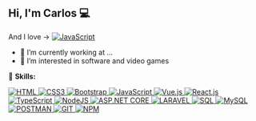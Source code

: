 ## Hi, I'm Carlos  :computer: 

And I love ->  <a href="https://github.com/search?q=user%3AJadhielv+is%3Arepo+language%3Ajavascript+fork%3Atrue">
                 <img alt="JavaScript" src="https://img.shields.io/badge/JavaScript%20-%23F7DF1E.svg?logo=javascript&logoColor=black">
               </a>

- 🔭 I’m currently working at ...
- 👀 I’m interested in software and video games

🚀 **Skills:**

<a href="https://github.com/search?q=user%3AJadhielv+is%3Arepo+language%3Ahtml+fork%3Atrue">
    <img alt="HTML" src="https://img.shields.io/badge/HTML%20-%23E34F26.svg?logo=html5&logoColor=white">
</a>

<a href="https://github.com/search?q=user%3AJadhielv+is%3Arepo+language%3Ahtml+fork%3Atrue">
    <img alt="CSS3" src="https://img.shields.io/badge/CSS-%23007ACC.svg?logo=css3&logoColor=white">
</a>


<a href="https://github.com/search?q=user%3AJadhielv+is%3Arepo+language%3Ahtml+fork%3Atrue">
    <img alt="Bootstrap" src="https://img.shields.io/badge/Bootstrap%20-%23007ACC.svg?logo=bootstrap&logoColor=white">
</a>

<a href="https://github.com/search?q=user%3AJadhielv+is%3Arepo+language%3Ajavascript+fork%3Atrue">
    <img alt="JavaScript" src="https://img.shields.io/badge/JavaScript%20-%23F7DF1E.svg?logo=javascript&logoColor=black">
</a>

<a href="https://github.com/search?q=user%3AJadhielv+is%3Arepo+language%3Avue+fork%3Atrue">
    <img alt="Vue.js" src="https://img.shields.io/badge/Vue.js-%2335495e.svg?logo=vue.js&logoColor=%234FC08D">
</a>

<a href="https://github.com/search?q=user%3AJadhielv+is%3Arepo+language%3Avue+fork%3Atrue">
    <img alt="React.js" src="https://img.shields.io/badge/React%20-%23007ACC.svg?logo=react&logoColor=white">
</a>

<a href="https://github.com/search?q=user%3AJadhielv+is%3Arepo+language%3AtypeScript+fork%3Atrue">
    <img alt="TypeScript" src="https://img.shields.io/badge/TypeScript%20-%23007ACC.svg?logo=typescript&logoColor=white">
</a>


<a href="https://github.com/search?q=user%3AJadhielv+is%3Arepo+language%3Ajavascript+fork%3Atrue">
    <img alt="NodeJS" src="https://img.shields.io/badge/Node.js%20-%2343853D.svg?logo=node.js&logoColor=white">
</a>


<a href="https://github.com/search?q=user%3AJadhielv+is%3Arepo+language%3Acsharp+fork%3Atrue">
    <img alt="ASP.NET CORE" src="https://img.shields.io/badge/ASP.NET%20Core%20-%23025E8C.svg?logo=.net&logoColor=white">
</a>

<a href="#">
    <img alt="LARAVEL" src="https://img.shields.io/badge/Laravel-%23E34F26.svg?logo=laravel&logoColor=white">
</a>

<a href="#">
    <img alt="SQL" src="https://img.shields.io/badge/SQL%20-%23025E8C.svg?logo=amazon-dynamodb&logoColor=white">
</a>

<a href="#">
    <img alt="MySQL" src="https://img.shields.io/badge/MySQL-00000F.svg?logo=mysql&logoColor=white">
</a>

<a href="#">
    <img alt="POSTMAN" src="https://img.shields.io/badge/Postman-%23E34F26.svg?logo=postman&logoColor=white">
</a>

<a href="#">
    <img alt="GIT" src="https://img.shields.io/badge/GIT%20-%23E34F26.svg?logo=git&logoColor=white">
</a>


<a href="#">
    <img alt="NPM" src="https://img.shields.io/badge/Npm-%23E34F26.svg?logo=npm&logoColor=white">
</a>






